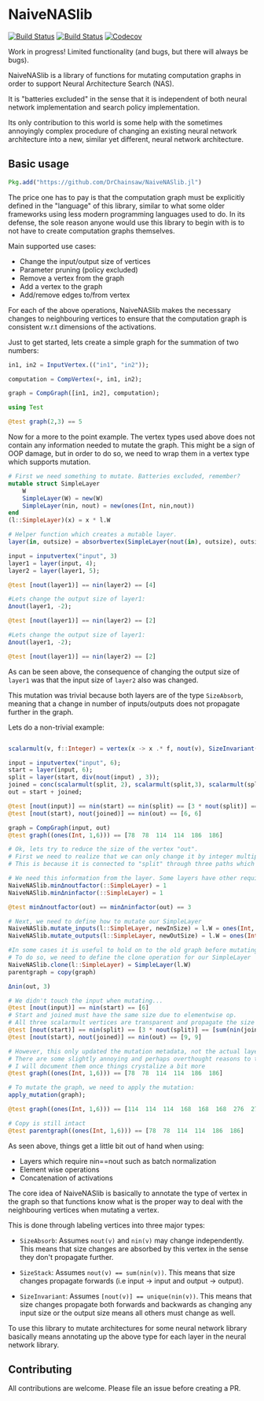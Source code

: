 # NaiveNASlib

[![Build Status](https://travis-ci.com/DrChainsaw/NaiveNASlib.jl.svg?branch=master)](https://travis-ci.com/DrChainsaw/NaiveNASlib.jl)
[![Build Status](https://ci.appveyor.com/api/projects/status/github/DrChainsaw/NaiveNASlib.jl?svg=true)](https://ci.appveyor.com/project/DrChainsaw/NaiveNASlib-jl)
[![Codecov](https://codecov.io/gh/DrChainsaw/NaiveNASlib.jl/branch/master/graph/badge.svg)](https://codecov.io/gh/DrChainsaw/NaiveNASlib.jl)

Work in progress! Limited functionality (and bugs, but there will always be bugs).

NaiveNASlib is a library of functions for mutating computation graphs in order to support Neural Architecture Search (NAS).

It is "batteries excluded" in the sense that it is independent of both neural network implementation and search policy implementation.

Its only contribution to this world is some help with the sometimes annoyingly complex procedure of changing an existing neural network architecture into a new, similar yet different, neural network architecture.

## Basic usage

```julia
Pkg.add("https://github.com/DrChainsaw/NaiveNASlib.jl")
```

The price one has to pay is that the computation graph must be explicitly defined in the "language" of this library, similar to what some older frameworks using less modern programming languages used to do. In its defense, the sole reason anyone would use this library to begin with is to not have to create computation graphs themselves.

Main supported use cases:
* Change the input/output size of vertices
* Parameter pruning (policy excluded)
* Remove a vertex from the graph
* Add a vertex to the graph
* Add/remove edges to/from vertex

For each of the above operations, NaiveNASlib makes the necessary changes to neighbouring vertices to ensure that the computation graph is consistent w.r.t dimensions of the activations.

Just to get started, lets create a simple graph for the summation of two numbers:
```julia
in1, in2 = InputVertex.(("in1", "in2"));

computation = CompVertex(+, in1, in2);

graph = CompGraph([in1, in2], computation);

using Test

@test graph(2,3) == 5
```

Now for a more to the point example. The vertex types used above does not contain any information needed to mutate the graph. This might be a sign of OOP damage, but in order to do so, we need to wrap them in a vertex type which supports mutation.

```julia
# First we need something to mutate. Batteries excluded, remember?
mutable struct SimpleLayer
    W
    SimpleLayer(W) = new(W)
    SimpleLayer(nin, nout) = new(ones(Int, nin,nout))
end
(l::SimpleLayer)(x) = x * l.W

# Helper function which creates a mutable layer.
layer(in, outsize) = absorbvertex(SimpleLayer(nout(in), outsize), outsize, in, mutation=IoSize)

input = inputvertex("input", 3)
layer1 = layer(input, 4);
layer2 = layer(layer1, 5);

@test [nout(layer1)] == nin(layer2) == [4]

#Lets change the output size of layer1:
Δnout(layer1, -2);

@test [nout(layer1)] == nin(layer2) == [2]

#Lets change the output size of layer1:
Δnout(layer1, -2);

@test [nout(layer1)] == nin(layer2) == [2]
```
As can be seen above, the consequence of changing the output size of `layer1` was that the input size of `layer2` also was changed.

This mutation was trivial because both layers are of the type `SizeAbsorb`, meaning that a change in number of inputs/outputs does not propagate further in the graph.

Lets do a non-trivial example:
```julia

scalarmult(v, f::Integer) = vertex(x -> x .* f, nout(v), SizeInvariant(), v)

input = inputvertex("input", 6);
start = layer(input, 6);
split = layer(start, div(nout(input) , 3));
joined = conc(scalarmult(split, 2), scalarmult(split,3), scalarmult(split,5), dims=2);
out = start + joined;

@test [nout(input)] == nin(start) == nin(split) == [3 * nout(split)] == [sum(nin(joined))] == [nout(out)] == [6]
@test [nout(start), nout(joined)] == nin(out) == [6, 6]

graph = CompGraph(input, out)
@test graph((ones(Int, 1,6))) == [78  78  114  114  186  186]

# Ok, lets try to reduce the size of the vertex "out".
# First we need to realize that we can only change it by integer multiples of 3
# This is because it is connected to "split" through three paths which require nin==nout

# We need this information from the layer. Some layers have other requirements
NaiveNASlib.minΔnoutfactor(::SimpleLayer) = 1
NaiveNASlib.minΔninfactor(::SimpleLayer) = 1

@test minΔnoutfactor(out) == minΔninfactor(out) == 3

# Next, we need to define how to mutate our SimpleLayer
NaiveNASlib.mutate_inputs(l::SimpleLayer, newInSize) = l.W = ones(Int, newInSize, size(l.W,2))
NaiveNASlib.mutate_outputs(l::SimpleLayer, newOutSize) = l.W = ones(Int, size(l.W,1), newOutSize)

#In some cases it is useful to hold on to the old graph before mutating
# To do so, we need to define the clone operation for our SimpleLayer
NaiveNASlib.clone(l::SimpleLayer) = SimpleLayer(l.W)
parentgraph = copy(graph)

Δnin(out, 3)

# We didn't touch the input when mutating...
@test [nout(input)] == nin(start) == [6]
# Start and joined must have the same size due to elementwise op.
# All three scalarmult vertices are transparent and propagate the size change to split
@test [nout(start)] == nin(split) == [3 * nout(split)] == [sum(nin(joined))] == [nout(out)] == [9]
@test [nout(start), nout(joined)] == nin(out) == [9, 9]

# However, this only updated the mutation metadata, not the actual layer.
# There are some slightly annoying and perhaps overthought reasons to this
# I will document them once things crystalize a bit more
@test graph((ones(Int, 1,6))) == [78  78  114  114  186  186]

# To mutate the graph, we need to apply the mutation:
apply_mutation(graph);

@test graph((ones(Int, 1,6))) == [114  114  114  168  168  168  276  276  276]

# Copy is still intact
@test parentgraph((ones(Int, 1,6))) == [78  78  114  114  186  186]

```

As seen above, things get a little bit out of hand when using:

* Layers which require nin==nout such as batch normalization
* Element wise operations
* Concatenation of activations  

The core idea of NaiveNASlib is basically to annotate the type of vertex in the graph so that functions know what is the proper way to deal with the neighbouring vertices when mutating a vertex.

This is done through labeling vertices into three major types:
* `SizeAbsorb`: Assumes `nout(v)` and `nin(v)` may change independently. This means that size changes are absorbed by this vertex in the sense they don't propagate further.

* `SizeStack`: Assumes `nout(v) == sum(nin(v))`. This means that size changes propagate forwards (i.e input -> input and output -> output).

* `SizeInvariant`: Assumes `[nout(v)] == unique(nin(v))`. This means that size changes propagate both forwards and backwards as changing any input size or the output size means all others must change as well.

To use this library to mutate architectures for some neural network library basically means annotating up the above type for each layer in the neural network library.  

## Contributing

All contributions are welcome. Please file an issue before creating a PR.
